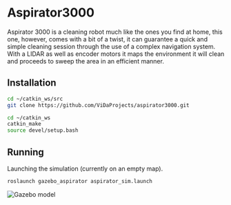 # Aspirator3000

Aspirator 3000 is a cleaning robot much like the ones you find at home, this one, however, comes with a bit of a twist, it can guarantee a quick and simple cleaning session through the use of a complex navigation system. With a LIDAR as well as encoder motors it maps the environment it will clean and proceeds to sweep the area in an efficient manner.

## Installation

```sh
cd ~/catkin_ws/src
git clone https://github.com/ViDaProjects/aspirator3000.git

cd ~/catkin_ws
catkin_make
source devel/setup.bash
```

## Running

Launching the simulation (currently on an empty map).

```sh
roslaunch gazebo_aspirator aspirator_sim.launch
```

![Gazebo model](https://github.com/ViDaProjects/aspirator3000/tree/main/images/simulation.png?raw=true)
